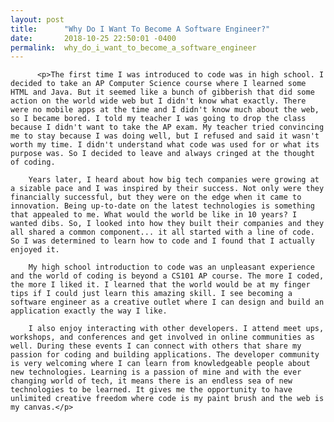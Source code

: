 ```yaml
---
layout: post
title:      "Why Do I Want To Become A Software Engineer?"
date:       2018-10-25 22:50:01 -0400
permalink:  why_do_i_want_to_become_a_software_engineer
---
```


		 
		  <p>The first time I was introduced to code was in high school. I decided to take an AP Computer Science course where I learned some HTML and Java. But it seemed like a bunch of gibberish that did some action on the world wide web but I didn't know what exactly. There were no mobile apps at the time and I didn't know much about the web, so I became bored. I told my teacher I was going to drop the class because I didn't want to take the AP exam. My teacher tried convincing me to stay because I was doing well, but I refused and said it wasn't worth my time. I didn't understand what code was used for or what its purpose was. So I decided to leave and always cringed at the thought of coding.
		 
		Years later, I heard about how big tech companies were growing at a sizable pace and I was inspired by their success. Not only were they financially successful, but they were on the edge when it came to innovation. Being up-to-date on the latest technologies is something that appealed to me. What would the world be like in 10 years? I wanted dibs. So, I looked into how they built their companies and they all shared a common component... it all started with a line of code. So I was determined to learn how to code and I found that I actually enjoyed it.
		
		My high school introduction to code was an unpleasant experience and the world of coding is beyond a CS101 AP course. The more I coded, the more I liked it. I learned that the world would be at my finger tips if I could just learn this amazing skill. I see becoming a software engineer as a creative outlet where I can design and build an application exactly the way I like. 
		
		I also enjoy interacting with other developers. I attend meet ups, workshops, and conferences and get involved in online communities as well. During these events I can connect with others that share my passion for coding and building applications. The developer community is very welcoming where I can learn from knowledgeable people about new technologies. Learning is a passion of mine and with the ever changing world of tech, it means there is an endless sea of new technologies to be learned. It gives me the opportunity to have unlimited creative freedom where code is my paint brush and the web is my canvas.</p>
